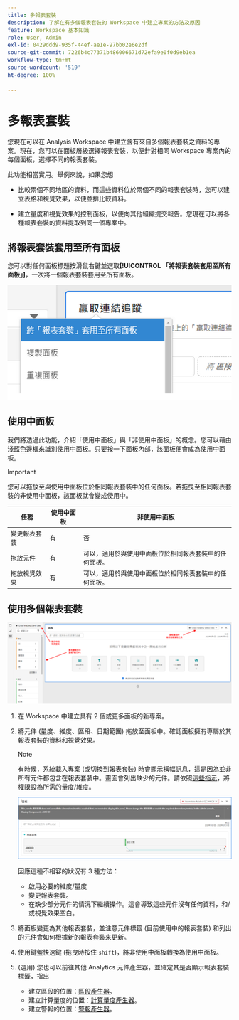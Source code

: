 ```yaml
---
title: 多報表套裝
description: 了解在有多個報表套裝的 Workspace 中建立專案的方法及原因
feature: Workspace 基本知識
role: User, Admin
exl-id: 0429ddd9-935f-44ef-ae1e-97bb02e6e2df
source-git-commit: 7226b4c77371b486006671d72efa9e0f0d9eb1ea
workflow-type: tm+mt
source-wordcount: '519'
ht-degree: 100%

---
```


# 多報表套裝

您現在可以在 Analysis Workspace 中建立含有來自多個報表套裝之資料的專案。現在，您可以在面板層級選擇報表套裝，以便針對相同 Workspace 專案內的每個面板，選擇不同的報表套裝。

此功能相當實用。舉例來說，如果您想

* 比較兩個不同地區的資料，而這些資料位於兩個不同的報表套裝時，您可以建立表格和視覺效果，以便並排比較資料。

* 建立量度和視覺效果的控制面板，以便向其他組織提交報告。您現在可以將各種報表套裝的資料提取到同一個專案中。

## 將報表套裝套用至所有面板

您可以對任何面板標題按滑鼠右鍵並選取&#x200B;**[!UICONTROL 「將報表套裝套用至所有面板」]**，一次將一個報表套裝套用至所有面板。

![](assets/apply-rs-all-panels.png)

## 使用中面板

我們將透過此功能，介紹「使用中面板」與「非使用中面板」的概念。您可以藉由淺藍色邊框來識別使用中面板。只要按一下面板內部，該面板便會成為使用中面板。

>[!IMPORTANT]
>您可以拖放至與使用中面板位於相同報表套裝中的任何面板。若拖曳至相同報表套裝的非使用中面板，該面板就會變成使用中。

| 任務 | 使用中面板 | 非使用中面板 |
|---|---|---|
| 變更報表套裝 | 有 | 否 |
| 拖放元件 | 有 | 可以，適用於與使用中面板位於相同報表套裝中的任何面板。 |
| 拖放視覺效果 | 有 | 可以，適用於與使用中面板位於相同報表套裝中的任何面板。 |

## 使用多個報表套裝

![](assets/mrs-ui.png)

1. 在 Workspace 中建立具有 2 個或更多面板的新專案。

1. 將元件 (量度、維度、區段、日期範圍) 拖放至面板中。確認面板擁有專屬於其報表套裝的資料和視覺效果。


   >[!NOTE]
   >有時候，系統載入專案 (或切換到報表套裝) 時會顯示橫幅訊息，這是因為並非所有元件都包含在報表套裝中。畫面會列出缺少的元件。請依照[這些指示](/help/admin/admin-console/permissions/product-profile.md)，將權限設為所需的量度/維度。

   ![](assets/incompat-rs.png)

   因應這種不相容的狀況有 3 種方法：
   * 啟用必要的維度/量度
   * 變更報表套裝。
   * 在缺少部分元件的情況下繼續操作。這會導致這些元件沒有任何資料，和/或視覺效果空白。

1. 將面板變更為其他報表套裝，並注意元件標籤 (目前使用中的報表套裝) 和列出的元件會如何根據新的報表套裝來更新。

1. 使用鍵盤快速鍵 (拖曳時按住 `shift`)，將非使用中面板轉換為使用中面板。

1. (選用) 您也可以前往其他 Analytics 元件產生器，並確定其是否顯示報表套裝標籤，指出

   * 建立區段的位置：[區段產生器](https://experienceleague.adobe.com/docs/analytics/components/segmentation/segmentation-workflow/seg-build.html?lang=zh-Hant)。
   * 建立計算量度的位置：[計算量度產生器](https://experienceleague.adobe.com/docs/analytics/components/calculated-metrics/calcmetric-workflow/cm-build-metrics.html?lang=zh-Hant)。
   * 建立警報的位置：[警報產生器](https://experienceleague.adobe.com/docs/analytics/components/alerts/alert-builder.html?lang=zh-Hant)。
